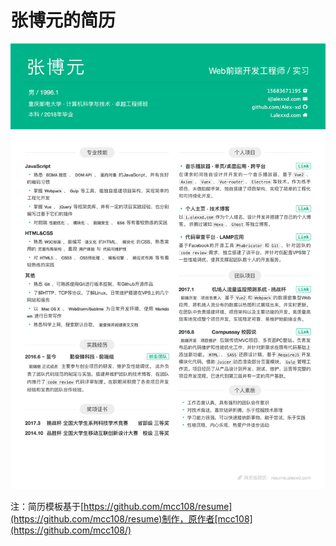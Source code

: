 # 张博元的简历

![](./resume.png)

注：简历模板基于[https://github.com/mcc108/resume](https://github.com/mcc108/resume)制作，原作者[mcc108](https://github.com/mcc108/)

